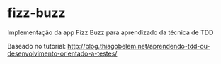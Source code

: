 # fizz-buzz
Implementação da app Fizz Buzz para aprendizado da técnica de TDD

Baseado no tutorial: http://blog.thiagobelem.net/aprendendo-tdd-ou-desenvolvimento-orientado-a-testes/
